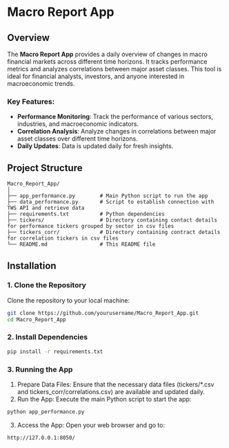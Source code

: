 # Macro Report App

## Overview

The **Macro Report App** provides a daily overview of changes in macro financial markets across different time horizons. It tracks performance metrics and analyzes correlations between major asset classes. This tool is ideal for financial analysts, investors, and anyone interested in macroeconomic trends.

### Key Features:
- **Performance Monitoring**: Track the performance of various sectors, industries, and macroeconomic indicators.
- **Correlation Analysis**: Analyze changes in correlations between major asset classes over different time horizons.
- **Daily Updates**: Data is updated daily for fresh insights.

## Project Structure

```plaintext
Macro_Report_App/
│
├── app_performance.py        # Main Python script to run the app
├── data_performance.py       # Script to establish connection with TWS API and retrieve data
├── requirements.txt          # Python dependencies
├── tickers/                  # Directory containing contact details for performance tickers grouped by sector in csv files
├── tickers_corr/             # Directory containing contract details for correlation tickers in csv files
└── README.md                 # This README file
```

## Installation

### 1. Clone the Repository

Clone the repository to your local machine:

```bash
git clone https://github.com/yourusername/Macro_Report_App.git
cd Macro_Report_App
```

### 2. Install Dependencies
```bash
pip install -r requirements.txt
```

### 3. Running the App
1. Prepare Data Files: Ensure that the necessary data files (tickers/*.csv and tickers_corr/correlations.csv) are available and updated daily.
2. Run the App: Execute the main Python script to start the app:
```bash
python app_performance.py
```
3. Access the App: Open your web browser and go to:
```arduino
http://127.0.0.1:8050/
```



